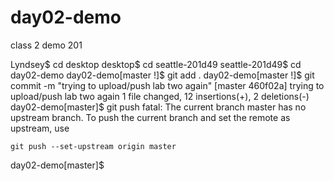 # day02-demo
class 2 demo 201


Lyndsey$ cd desktop
desktop$ cd seattle-201d49
seattle-201d49$ cd day02-demo
day02-demo[master !]$ git add .
day02-demo[master !]$ git commit -m "trying to upload/push lab two again"
[master 460f02a] trying to upload/push lab two again
 1 file changed, 12 insertions(+), 2 deletions(-)
day02-demo[master]$ git push
fatal: The current branch master has no upstream branch.
To push the current branch and set the remote as upstream, use

    git push --set-upstream origin master

day02-demo[master]$

